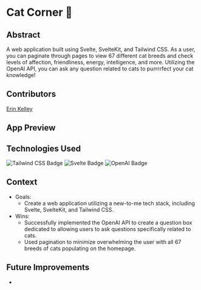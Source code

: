 # Cat Corner 🐾

## Abstract
A web application built using Svelte, SvelteKit, and Tailwind CSS. As a user, you can paginate through pages to view 67 different cat breeds and check levels of affection, friendliness, energy, intelligence, and more. Utilizing the OpenAI API, you can ask any question related to cats to purrrrfect your cat knowledge! 

## Contributors 
[Erin Kelley](https://github.com/kelleyej)

## App Preview 

## Technologies Used 
![Tailwind CSS Badge](https://img.shields.io/badge/Tailwind%20CSS-06B6D4?logo=tailwindcss&logoColor=fff&style=flat) ![Svelte Badge](https://img.shields.io/badge/Svelte-FF3E00?logo=svelte&logoColor=fff&style=flat) ![OpenAI Badge](https://img.shields.io/badge/OpenAI-412991?logo=openai&logoColor=fff&style=flat)

## Context 
- Goals:
  - Create a web application utilizing a new-to-me tech stack, including Svelte, SvelteKit, and Tailwind CSS. 
- Wins:
  - Successfully implemented the OpenAI API to create a question box dedicated to allowing users to ask questions specifically related to cats.
  - Used pagination to minimize overwhelming the user with all 67 breeds of cats populating on the homepage. 

## Future Improvements 
- 
